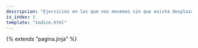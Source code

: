 ```yaml
---
descripcion: "Ejercicios en los que nos movemos sin que exista desplazamiento."
is_index: 1
template: "indice.html"
---
```

{% extends "pagina.jinja" %}